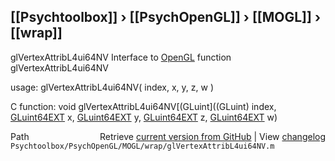 ## [[Psychtoolbox]] &#8250; [[PsychOpenGL]] &#8250; [[MOGL]] &#8250; [[wrap]]

glVertexAttribL4ui64NV  Interface to [OpenGL](OpenGL) function glVertexAttribL4ui64NV  
  
usage:  glVertexAttribL4ui64NV( index, x, y, z, w )  
  
C function:  void glVertexAttribL4ui64NV[(GLuint]((GLuint) index, [GLuint64EXT](GLuint64EXT) x, [GLuint64EXT](GLuint64EXT) y, [GLuint64EXT](GLuint64EXT) z, [GLuint64EXT](GLuint64EXT) w)  




<div class="code_header" style="text-align:right;">
  <span style="float:left;">Path&nbsp;&nbsp;</span> <span class="counter">Retrieve <a href=
  "https://raw.github.com/Psychtoolbox-3/Psychtoolbox-3/beta/Psychtoolbox/PsychOpenGL/MOGL/wrap/glVertexAttribL4ui64NV.m">current version from GitHub</a> | View <a href=
  "https://github.com/Psychtoolbox-3/Psychtoolbox-3/commits/beta/Psychtoolbox/PsychOpenGL/MOGL/wrap/glVertexAttribL4ui64NV.m">changelog</a></span>
</div>
<div class="code">
  <code>Psychtoolbox/PsychOpenGL/MOGL/wrap/glVertexAttribL4ui64NV.m</code>
</div>

